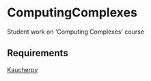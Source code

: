 # ComputingComplexes
Student work on 'Computing Complexes' course
## Requirements
[Kaucherpy](https://github.com/lmtortelli/kaucherpy)
